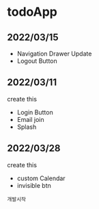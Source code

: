 # todoApp
## 2022/03/15
- Navigation Drawer Update
- Logout Button

## 2022/03/11 
create this
- Login Button
- Email join
- Splash 

## 2022/03/28
create this
- custom Calendar
- invisible btn

```
개발시작 
```
